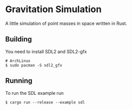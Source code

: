 # Gravitation Simulation

A little simulation of point masses in space written in Rust.

## Building

You need to install SDL2 and SDL2-gfx

```Shell
# ArchLinux
$ sudo pacman -S sdl2_gfx
```

## Running

To run the SDL example run
```Shell
$ cargo run --release --example sdl
```
